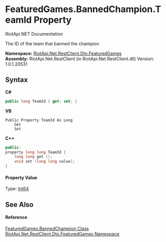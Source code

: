 # FeaturedGames.BannedChampion.TeamId Property 
RiotApi.NET Documentation 

The ID of the team that banned the champion

**Namespace:**&nbsp;<a href="3e2b828e-de06-ca7f-5a82-548a331b47bc">RiotApi.Net.RestClient.Dto.FeaturedGames</a><br />**Assembly:**&nbsp;RiotApi.Net.RestClient (in RiotApi.Net.RestClient.dll) Version: 1.0.1.20531

## Syntax

**C#**<br />
``` C#
public long TeamId { get; set; }
```

**VB**<br />
``` VB
Public Property TeamId As Long
	Get
	Set
```

**C++**<br />
``` C++
public:
property long long TeamId {
	long long get ();
	void set (long long value);
}
```


#### Property Value
Type: <a href="http://msdn2.microsoft.com/en-us/library/6yy583ek" target="_blank">Int64</a>

## See Also


#### Reference
<a href="0511b4bf-b22f-919d-4252-e4cf9ca7d2a3">FeaturedGames.BannedChampion Class</a><br /><a href="3e2b828e-de06-ca7f-5a82-548a331b47bc">RiotApi.Net.RestClient.Dto.FeaturedGames Namespace</a><br />